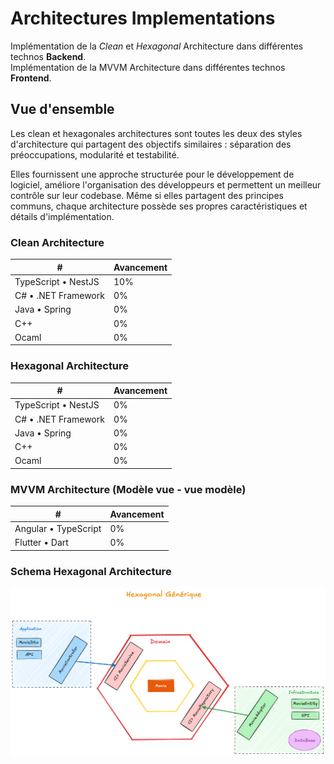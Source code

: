 # Architectures Implementations

Implémentation de la _Clean_ et _Hexagonal_ Architecture dans différentes technos **Backend**.\
Implémentation de la MVVM Architecture dans différentes technos **Frontend**.

## Vue d'ensemble

Les clean et hexagonales architectures sont toutes les deux des styles d'architecture qui partagent des objectifs similaires : séparation des préoccupations, modularité et testabilité.

Elles fournissent une approche structurée pour le développement de logiciel, améliore l'organisation des développeurs et permettent un meilleur contrôle sur leur codebase. Même si elles partagent des principes communs, chaque architecture possède ses propres caractéristiques et détails d'implémentation.

### Clean Architecture

| **#**               | **Avancement** |
| ------------------- | -------------- |
| TypeScript • NestJS | 10%             |
| C# • .NET Framework | 0%             |
| Java • Spring       | 0%             |
| C++                 | 0%             |
| Ocaml               | 0%             |

### Hexagonal Architecture

| **#**               | **Avancement** |
| ------------------- | -------------- |
| TypeScript • NestJS | 0%             |
| C# • .NET Framework | 0%             |
| Java • Spring       | 0%             |
| C++                 | 0%             |
| Ocaml               | 0%             |

### MVVM Architecture (Modèle vue - vue modèle)

| **#**                | **Avancement** |
| -------------------- | -------------- |
| Angular • TypeScript | 0%             |
| Flutter • Dart       | 0%             |

### Schema Hexagonal Architecture

![alt text](<Hexagonal Architecture/Hexagonal.png>)

